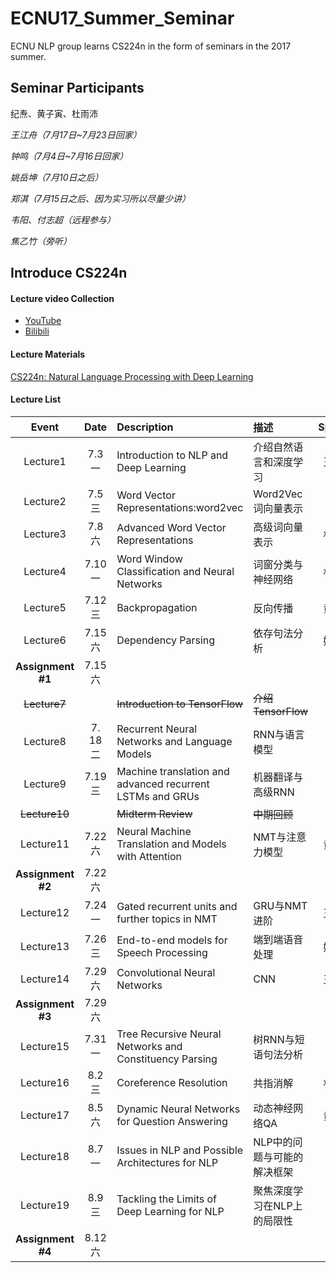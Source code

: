 # ECNU17_Summer_Seminar
ECNU NLP group learns CS224n in the form of seminars in the 2017 summer.



## Seminar Participants

纪焘、黄子寅、杜雨沛

*王江舟（7月17日~7月23日回家）*

*钟鸣（7月4日~7月16日回家）*

*姚岳坤（7月10日之后）*

*郑淇（7月15日之后、因为实习所以尽量少讲）*

*韦阳、付志超（远程参与）*

*焦乙竹（旁听）*



## Introduce CS224n

#### Lecture video Collection

+ [YouTube](https://www.youtube.com/playlist?list=PL3FW7Lu3i5Jsnh1rnUwq_TcylNr7EkRe6)
+ [Bilibili](http://space.bilibili.com/23852932#!/channel/detail?cid=11177)



#### Lecture Materials

[CS224n: Natural Language Processing with Deep Learning](http://web.stanford.edu/class/cs224n/syllabus.html)



#### Lecture List

|       Event       |  Date  | Description                              | 描述               | Speaker |
| :---------------: | :----: | :--------------------------------------- | :--------------- | :-----: |
|     Lecture1      | 7.3 一  | Introduction to NLP and Deep Learning    | 介绍自然语言和深度学习      |   王江舟   |
|     Lecture2      | 7.5 三  | Word Vector Representations:word2vec     | Word2Vec词向量表示    |   纪焘    |
|     Lecture3      | 7.8 六  | Advanced Word Vector Representations     | 高级词向量表示          |   杜雨沛   |
|     Lecture4      | 7.10 一 | Word Window Classification and Neural Networks | 词窗分类与神经网络        |   杜雨沛   |
|     Lecture5      | 7.12 三 | Backpropagation                          | 反向传播             |   黄子寅   |
|     Lecture6      | 7.15 六 | Dependency Parsing                       | 依存句法分析           |   姚岳坤   |
| **Assignment #1** | 7.15 六 |                                          |                  |   纪焘    |
|   ~~Lecture7~~    |        | ~~Introduction to TensorFlow~~           | ~~介绍TensorFlow~~ |         |
|     Lecture8      | 7. 18二 | Recurrent Neural Networks and Language Models | RNN与语言模型         |   钟鸣    |
|     Lecture9      | 7.19三  | Machine translation and advanced recurrent LSTMs and GRUs | 机器翻译与高级RNN       |   钟鸣    |
|   ~~Lecture10~~   |        | ~~Midterm Review~~                       | ~~中期回顾~~         |         |
|     Lecture11     | 7.22 六 | Neural Machine Translation and Models with Attention | NMT与注意力模型        |   黄子寅   |
| **Assignment #2** | 7.22 六 |                                          |                  |   纪焘    |
|     Lecture12     | 7.24 一 | Gated recurrent units and further topics in NMT | GRU与NMT进阶        |   王江舟   |
|     Lecture13     | 7.26 三 | End-to-end models for Speech Processing  | 端到端语音处理          |   姚岳坤   |
|     Lecture14     | 7.29 六 | Convolutional Neural Networks            | CNN              |   王江舟   |
| **Assignment #3** | 7.29 六 |                                          |                  |   纪焘    |
|     Lecture15     | 7.31 一 | Tree Recursive Neural Networks and Constituency Parsing | 树RNN与短语句法分析      |   钟鸣    |
|     Lecture16     | 8.2 三  | Coreference Resolution                   | 共指消解             |   杜雨沛   |
|     Lecture17     | 8.5 六  | Dynamic Neural Networks for Question Answering | 动态神经网络QA         |   黄子寅   |
|     Lecture18     | 8.7 一  | Issues in NLP and Possible Architectures for NLP | NLP中的问题与可能的解决框架  |   韦阳    |
|     Lecture19     | 8.9 三  | Tackling the Limits of Deep Learning for NLP | 聚焦深度学习在NLP上的局限性  |   郑淇    |
| **Assignment #4** | 8.12 六 |                                          |                  |   纪焘    |



